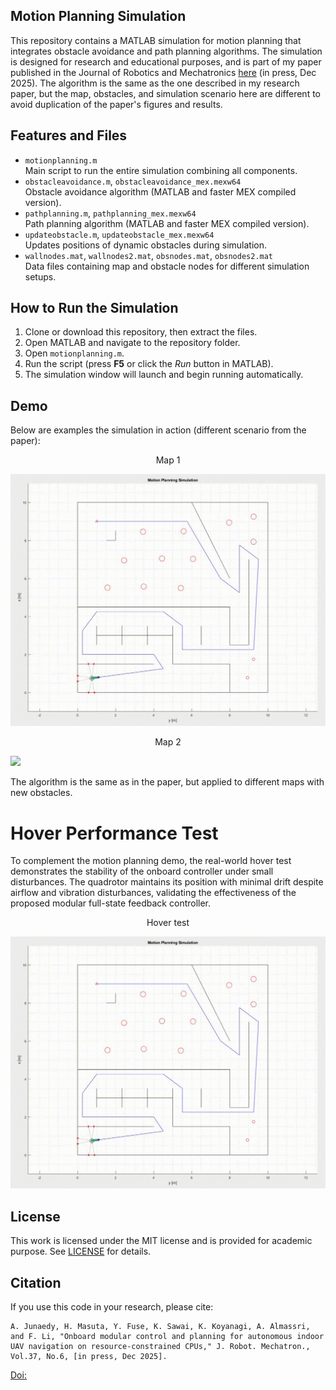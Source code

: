 ## Motion Planning Simulation
This repository contains a MATLAB simulation for motion planning that integrates obstacle avoidance and path planning algorithms. The simulation is designed for research and educational purposes, and is part of my paper published in the Journal of Robotics and Mechatronics [here](https://www.fujipress.jp/jrm/) (in press, Dec 2025).
The algorithm is the same as the one described in my research paper, but the map, obstacles, and simulation scenario here are different to avoid duplication of the paper's figures and results.

## Features and Files
- `motionplanning.m`  
  Main script to run the entire simulation combining all components.
- `obstacleavoidance.m`, `obstacleavoidance_mex.mexw64`  
  Obstacle avoidance algorithm (MATLAB and faster MEX compiled version).
- `pathplanning.m`, `pathplanning_mex.mexw64`  
  Path planning algorithm (MATLAB and faster MEX compiled version).
- `updateobstacle.m`, `updateobstacle_mex.mexw64`  
  Updates positions of dynamic obstacles during simulation.
- `wallnodes.mat`, `wallnodes2.mat`, `obsnodes.mat`, `obsnodes2.mat`  
  Data files containing map and obstacle nodes for different simulation setups.

## How to Run the Simulation
1. Clone or download this repository, then extract the files.
2. Open MATLAB and navigate to the repository folder.
3. Open `motionplanning.m`.
4. Run the script (press **F5** or click the *Run* button in MATLAB).
5. The simulation window will launch and begin running automatically.

## Demo
Below are examples the simulation in action (different scenario from the paper):
<p align="center">
  Map 1
</p>

![](./imgs/map1.gif)
<p align="center">
  Map 2
</p>

![](./imgs/robot.gif)

The algorithm is the same as in the paper, but applied to different maps with new obstacles.

# Hover Performance Test
To complement the motion planning demo, the real-world hover test demonstrates the stability of the onboard controller under small disturbances.
The quadrotor maintains its position with minimal drift despite airflow and vibration disturbances, validating the effectiveness of the proposed modular full-state feedback controller.

<p align="center">
  Hover test
</p>

![](./imgs/map1.gif)

## License
This work is licensed under the MIT license and is provided for academic purpose. See [LICENSE](LICENSE) for details.

## Citation
If you use this code in your research, please cite:  
```
A. Junaedy, H. Masuta, Y. Fuse, K. Sawai, K. Koyanagi, A. Almassri, and F. Li, "Onboard modular control and planning for autonomous indoor UAV navigation on resource-constrained CPUs," J. Robot. Mechatron., Vol.37, No.6, [in press, Dec 2025].
```
[Doi:](https://www.fujipress.jp/jrm/)






















